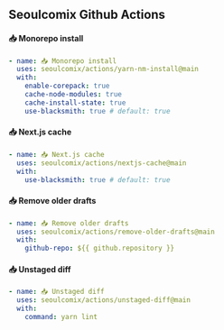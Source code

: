 ## Seoulcomix Github Actions

#### 📥 Monorepo install

```yaml
- name: 📥 Monorepo install
  uses: seoulcomix/actions/yarn-nm-install@main
  with:
    enable-corepack: true
    cache-node-modules: true
    cache-install-state: true
    use-blacksmith: true # default: true
```

#### 📥 Next.js cache

```yaml
- name: 📥 Next.js cache
  uses: seoulcomix/actions/nextjs-cache@main
  with:
    use-blacksmith: true # default: true
```

#### 📥 Remove older drafts

```yaml
- name: 📥 Remove older drafts
  uses: seoulcomix/actions/remove-older-drafts@main
  with:
    github-repo: ${{ github.repository }}
```

#### 📥 Unstaged diff

```yaml
- name: 📥 Unstaged diff
  uses: seoulcomix/actions/unstaged-diff@main
  with:
    command: yarn lint
```
